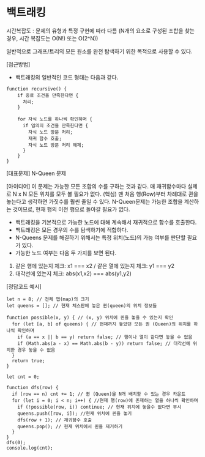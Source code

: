 # 백트래킹

시간복잡도 : 문제의 유형과 특정 구현에 따라 다름
(N개의 요소로 구성된 조합을 찾는 경우, 시간 복잡도는 O(N!) 또는 O(2^N))

일반적으로 그래프/트리의 모든 원소를 완전 탐색하기 위한 목적으로 사용할 수 있다.

[접근방법]

- 백트래킹의 일반적인 코드 형태는 다음과 같다.

```
function recursive() {
    if 종료 조건을 만족한다면 {
      처리;
    }

    for 자식 노드를 하나씩 확인하며 {
      if 임의의 조건을 만족한다면 {
        자식 노드 방문 처리;
        재귀 함수 호출;
        자식 노드 방문 처리 해제;
      }
    }
}
```

[대표문제] N-Queen 문제

[아이디어]
이 문제는 가능한 모든 조합의 수를 구하는 것과 같다.
매 재귀함수마다 실제로 N x N 모든 위치를 모두 볼 필요가 없다.
(핵심) 맨 처음 행(Row)부터 차례대로 퀸을 놓는다고 생각하면 가짓수를 훨씬 줄일 수 있다.
N-Queen문제는 가능한 조합을 계산하는 것이므로, 현재 행의 이전 행으로 돌아갈 필요가 없다.

- 백트래킹을 기본적으로 가능한 노드에 대해 계속해서 재귀적으로 함수를 호출한다.
- 백트래킹은 모든 경우의 수를 탐색하기에 적합하다.
- N-Queens 문제를 해결하기 위해서는 특정 위치(노드)의 가능 여부를 판단할 필요가 있다.
- 가능한 노드 여부는 다음 두 가지를 보면 된다.

1. 같은 행에 있는지 체크: x1 === x2 / 같은 열에 있는지 체크: y1 === y2
2. 대각선에 있는지 체크: abs(x1,x2) === abs(y1,y2)

[정답코드 예시]

```
let n = 8; // 전체 맵(map)의 크기
let queens = []; // 현재 체스판에 놓은 퀸(queen)의 위치 정보들

function possible(x, y) { // (x, y) 위치에 퀸을 놓을 수 있는지 확인
  for (let [a, b] of queens) { // 현재까지 놓았던 모든 퀸 (Queen)의 위치를 하나씩 확인하며
    if (a == x || b == y) return false; // 행이나 열이 같다면 놓을 수 없음
    if (Math.abs(a - x) == Math.abs(b - y)) return false; // 대각선에 위치한 경우 놓을 수 없음
  }
  return true;
}

let cnt = 0;

function dfs(row) {
  if (row == n) cnt += 1; // 퀸 (Queen)을 N개 배치할 수 있는 경우 카운트
  for (let i = 0; i < n; i++) { //현재 행(row)에 존재하는 열을 하나씩 확인하며
    if (!possible(row, i)) continue; // 현재 위치에 놓을수 없다면 무시
    queens.push([row, i]); //현재 위치에 퀸을 놓기
    dfs(row + 1); // 재귀함수 호출
    queens.pop(); // 현재 위치에서 퀸을 제거하기
  }
}
dfs(0);
console.log(cnt);
```
